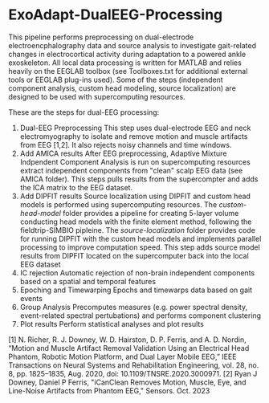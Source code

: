 # ExoAdapt-DualEEG-Processing
This pipeline performs preprocessing on dual-electrode electroencphalography data and source analysis to investigate gait-related changes in electrocortical activity during adaptation to a powered ankle exoskeleton. 
All local data processing is written for MATLAB and relies heavily on the EEGLAB toolbox (see Toolboxes.txt for additional external tools or EEGLAB plug-ins used). Some of the steps (independent component analysis, custom head modeling, source localization) are designed to be used with supercomputing resources.

These are the steps for dual-EEG processing:
1) Dual-EEG Preprocessing
   This step uses dual-electrode EEG and neck electromyography to isolate and remove motion and muscle artifacts from EEG [1,2]. It also rejects noisy channels and time windows.
2)  Add AMICA results
   After EEG preprocessing, Adaptive Mixture Indpendent Component Analysis is run on supercomputing resources extract independent components from "clean" scalp EEG data (see AMICA folder). This steps pulls results from the supercompter and adds the ICA matrix to the EEG dataset.
3) Add DIPFIT results
   Source localization using DIPFIT and custom head models is performed using supercomputing resources. The *custom-head-model* folder provides a pipeline for creating 5-layer volume conducting head models with the finite element method, following the fieldtrip-SIMBIO pipleine.
The *source-localization* folder provides code for running DIPFIT with the custom head models and implements parallel processing to improve computation speed. This step adds source model results from DIPFIT located on the supercomputer back into the local EEG dataset
4) IC rejection
   Automatic rejection of non-brain independent components based on a spatial and temporal features
5) Epoching and Timewarping
   Epochs and timewarps data based on gait events
6) Group Analysis
   Precomputes measures (e.g. power spectral density, event-related spectral pertubations) and performs component clustering
7) Plot results
   Perform statistical analyses and plot results

[1] N. Richer, R. J. Downey, W. D. Hairston, D. P. Ferris, and A. D. Nordin, “Motion and Muscle Artifact Removal Validation Using an Electrical Head Phantom, Robotic Motion Platform, and Dual Layer Mobile EEG,” IEEE Transactions on Neural Systems and Rehabilitation Engineering, vol. 28, no. 8, pp. 1825–1835, Aug. 2020, doi: 10.1109/TNSRE.2020.3000971. 
[2] Ryan J Downey, Daniel P Ferris, "iCanClean Removes Motion, Muscle, Eye, and Line-Noise Artifacts from Phantom EEG," Sensors. Oct. 2023
